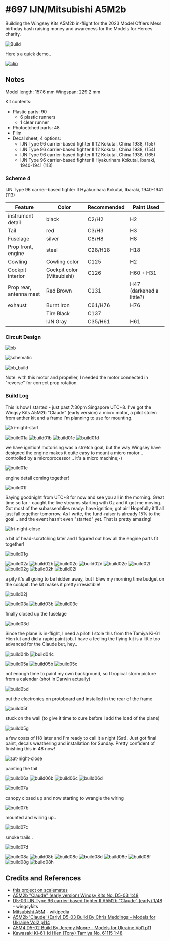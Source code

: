 # #697 IJN/Mitsubishi A5M2b

Building the Wingsey Kits A5M2b in-flight for the 2023 Model Offiers Mess birthday bash raising money and awareness for the Models for Heroes charity.

![Build](./assets/MitsubishiA5M2b_build.jpg?raw=true)

Here's a quick demo..

[![clip](https://img.youtube.com/vi/YFmZ_wTpKk4/0.jpg)](https://www.youtube.com/watch?v=YFmZ_wTpKk4)

## Notes

Model length: 157.6 mm
Wingspan: 229.2 mm

Kit contents:

* Plastic parts: 90
    * 6 plastic runners
    * 1 clear runner
* Photoetched parts: 48
* Film
* Decal sheet, 4 options:
    * IJN Type 96 carrier-based fighter II 12 Kokutai, China 1938, (155)
    * IJN Type 96 carrier-based fighter II 12 Kokutai, China 1938, (154)
    * IJN Type 96 carrier-based fighter II 12 Kokutai, China 1938, (165)
    * IJN Type 96 carrier-based fighter II Hyakurihara Kokutai, Ibaraki, 1940-1941 (113)

### Scheme 4

IJN Type 96 carrier-based fighter II Hyakurihara Kokutai, Ibaraki, 1940-1941 (113)

| Feature               | Color                      | Recommended | Paint Used |
|-----------------------|----------------------------|-------------|------------|
| instrument detail     | black                      | C2/H2     | H2           |
| Tail                  | red                        | C3/H3     | H3            |
| Fuselage              | silver                     | C8/H8     | H8           |
| Prop front, engine    | steel                      | C28/H18   | H18           |
| Cowling               | Cowling color              | C125      | H2            |
| Cockpit interior      | Cockpit color (Mitsubishi) | C126      | H60 + H31           |
| Prop rear, antenna mast | Red Brown                | C131      | H47 (darkened a little?)           |
| exhaust               | Burnt Iron                 | C61/H76   | H76           |
|                       | Tire Black                 | C137      |            |
|                       | IJN Gray                   | C35/H61   | H61           |

### Circuit Design

![bb](./assets/MitsubishiA5M2b_bb.jpg?raw=true)

![schematic](./assets/MitsubishiA5M2b_schematic.jpg?raw=true)

![bb_build](./assets/MitsubishiA5M2b_bb_build.jpg?raw=true)

Note: with this motor and propeller, I needed the motor connected in "reverse" for correct prop rotation.

### Build Log

This is how I started - just past 7:30pm Singapore UTC+8.
I've got the Wingsy Kits A5M2b "Claude" (early version) a micro motor, a pilot stolen from anther kit and a frame I'm planning to use for mounting.

![fri-night-start](./assets/fri-night-start.jpg?raw=true)

![build01a](./assets/build01a.jpg?raw=true)
![build01b](./assets/build01b.jpg?raw=true)
![build01c](./assets/build01c.jpg?raw=true)
![build01d](./assets/build01d.jpg?raw=true)

we have ignition! motorising was a stretch goal, but the way Wingsey have designed the engine makes it quite easy to mount a micro motor .. controlled by a microprocessor .. it's a micro machine;-)

![build01e](./assets/build01e.jpg?raw=true)

engine detail coming together!

![build01f](./assets/build01f.jpg?raw=true)

Saying goodnight from UTC+8 for now and see you all in the morning. Great time so far - caught the live streams starting with Oz and it got me moving. Got most of the subassemblies ready: have ignition; got air! Hopefully it'll all just fall together tomorrow. As I write, the fund-raiser is already 15% to the goal .. and the event hasn't even "started" yet. That is pretty amazing!

![fri-night-close](./assets/fri-night-close.jpg?raw=true)


a bit of head-scratching later and I figured out how all the engine parts fit together!

![build01g](./assets/build01g.jpg?raw=true)


![build02a](./assets/build02a.jpg?raw=true)
![build02b](./assets/build02b.jpg?raw=true)
![build02c](./assets/build02c.jpg?raw=true)
![build02d](./assets/build02d.jpg?raw=true)
![build02e](./assets/build02e.jpg?raw=true)
![build02f](./assets/build02f.jpg?raw=true)
![build02g](./assets/build02g.jpg?raw=true)
![build02h](./assets/build02h.jpg?raw=true)
![build02i](./assets/build02i.jpg?raw=true)


a pity it's all going to be hidden away, but I blew my morning time budget on the cockpit. the kit makes it pretty irresistible!

![build02j](./assets/build02j.jpg?raw=true)

![build03a](./assets/build03a.jpg?raw=true)
![build03b](./assets/build03b.jpg?raw=true)
![build03c](./assets/build03c.jpg?raw=true)

finally closed up the fuselage

![build03d](./assets/build03d.jpg?raw=true)

Since the plane is in-flight, I need a pilot! I stole this from the Tamiya Ki-61 Hien kit and did a rapid paint job. I have a feeling the flying kit is a little too advanced for the Claude but, hey..

![build04b](./assets/build04b.jpg?raw=true)
![build04c](./assets/build04c.jpg?raw=true)

![build05a](./assets/build05a.jpg?raw=true)
![build05b](./assets/build05b.jpg?raw=true)
![build05c](./assets/build05c.jpg?raw=true)

not enough time to paint my own background, so I tropical storm  picture from a calendar (shot in Darwin actually)

![build05d](./assets/build05d.jpg?raw=true)

put the electronics on protoboard and installed in the rear of the frame

![build05f](./assets/build05f.jpg?raw=true)

stuck on the wall (to give it time to cure before I add the load of the plane)

![build05g](./assets/build05g.jpg?raw=true)

a few coats of H8 later and I'm ready to call it a night (Sat). Just got final paint, decals weathering and installation for Sunday. Pretty confident of finishing this in 48 now!

![sat-night-close](./assets/sat-night-close.jpg?raw=true)

painting the tail

![build06a](./assets/build06a.jpg?raw=true)
![build06b](./assets/build06b.jpg?raw=true)
![build06c](./assets/build06c.jpg?raw=true)
![build06d](./assets/build06d.jpg?raw=true)

![build07a](./assets/build07a.jpg?raw=true)

canopy closed up and now starting to wrangle the wiring

![build07b](./assets/build07b.jpg?raw=true)

mounted and wiring up..

![build07c](./assets/build07c.jpg?raw=true)

smoke trails..

![build07d](./assets/build07d.jpg?raw=true)

![build08a](./assets/build08a.jpg?raw=true)
![build08b](./assets/build08b.jpg?raw=true)
![build08c](./assets/build08c.jpg?raw=true)
![build08d](./assets/build08d.jpg?raw=true)
![build08e](./assets/build08e.jpg?raw=true)
![build08f](./assets/build08f.jpg?raw=true)
![build08g](./assets/build08g.jpg?raw=true)
![build08h](./assets/build08h.jpg?raw=true)


## Credits and References

* [this project on scalemates](https://www.scalemates.com/profiles/mate.php?id=74137&p=projects&project=141873)
* [A5M2b "Claude" (early version) Wingsy Kits No. D5-03 1:48](https://www.scalemates.com/kits/wingsy-kits-d5-03-a5m2b-claude-early-version--1073901)
* [D5-03 IJN Type 96 carrier-based fighter II A5M2b “Claude” (early) 1/48](https://www.wingsykits.com/product/d5-03-ijn-type-96-carrier-based-fighter-ii-a5m2b-claude-early-version-148/) - wingsykits
* [Mitsubishi A5M](https://en.wikipedia.org/wiki/Mitsubishi_A5M) - wikipedia
* [A5M2b 'Claude' (Early) D5-03 Build By Chris Meddings - Models for Ukraine Vol2 p114](https://www.insidethearmour.com/product-page/models-for-ukraine-vol-2-preorder)
* [A5M4 D5-02 Build By Jeremy Moore - Models for Ukraine Vol1 p11](https://www.insidethearmour.com/product-page/models-for-ukraine-ebook)
* [Kawasaki Ki-61-Id Hien (Tony) Tamiya No. 61115 1:48](https://www.scalemates.com/kits/tamiya-61115-kawasaki-ki-61-id-hien-tony--1017255)
